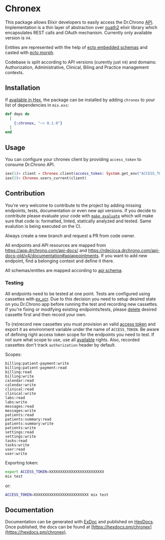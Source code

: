 # Chronex

This package allows Elixir developers to easily access the Dr.Chrono [API](https://app.drchrono.com/api-docs). Implementation is a thin layer of abstraction over [ouath2](https://github.com/scrogson/oauth2) elixir library which encapsulates REST calls and OAuth mechanism. Currently only available version is `V4`.

Entities are represented with the help of [ecto embedded schemas](https://hexdocs.pm/ecto/Ecto.Schema.html#t:embedded_schema/0) and casted with [ecto morph](https://github.com/Adzz/ecto_morph).

Codebase is split according to API versions (curently just `V4`) and domains: Authorization, Administrative, Clinical, Biling and Practice management contexts.

## Installation

If [available in Hex](https://hex.pm/docs/publish), the package can be installed
by adding `chronex` to your list of dependencies in `mix.exs`:

```elixir
def deps do
  [
    {:chronex, "~> 0.1.0"}
  ]
end
```

## Usage

You can configure your chronex client by providing `access_token` to consume Dr.Chrono API.

```elixir
iex(1)> client = Chronex.client(access_token: System.get_env("ACCESS_TOKEN"))
iex(2)> Chronex.users_current(client)
```

## Contribution

You're very welcome to contribute to the project by adding missing endpoints, tests, documentation or even new api versions. If you decide to contribute please evaluate your code with [`make evaluate`](https://github.com/VeryBigThings/chronex/blob/master/Makefile#5) which will make sure that code is: formatted, linted, statically analyzed and tested. Same evalution is being executed on the CI.

Always create a new branch and request a PR from code owner.

All endpoints and API resources are mapped from https://app.drchrono.com/api-docs/ and https://rdecicca.drchrono.com/api-docs-old/v4/documentation#apiappointments. If you want to add new endpoint, find a belonging context and define it there.

All schemas/entites are mapped according to [api schema](https://rdecicca.drchrono.com/openapi-schema).

### Testing

All endpoints need to be tested at one point. Tests are configured using cassettes with [ex_vcr](https://github.com/parroty/exvcr). Due to this decision you need to setup desired state on you Dr.Chrono app before running the test and recording
new cassettes. If you're fixing or modifying existing endpoints/tests, please [delete](https://github.com/parroty/exvcr#mix-vcrdelete-delete-cassettes) desired cassette first and then record your own.

To (re)record new cassettes you must provision an valid [access token](https://app.drchrono.com/api-docs/#section/Authorization) and export it as environment variable under the name of `ACCESS_TOKEN`. Be aware of defining right access token scope for the endpoints you need to test. If not sure what scope to use, use all [available](https://app.drchrono.com/api-docs/#section/Authentication) rights. Also, recorded cassettes don't track `authorization` header by default.

Scopes:
```
billing:patient-payment:write
billing:patient-payment:read
billing:read
billing:write
calendar:read
calendar:write
clinical:read
clinical:write
labs:read
labs:write
messages:read
messages:write
patients:read
patients:summary:read
patients:summary:write
patients:write
settings:read
settings:write
tasks:read
tasks:write
user:read
user:write
```

Exporting token:
```bash
export ACCESS_TOKEN=XXXXXXXXXXXXXXXXXXXXXXXXX
mix test
```
or:
```bash
ACCESS_TOKEN=XXXXXXXXXXXXXXXXXXXXXXXXX mix test
```

## Documentation

Documentation can be generated with [ExDoc](https://github.com/elixir-lang/ex_doc)
and published on [HexDocs](https://hexdocs.pm). Once published, the docs can
be found at [https://hexdocs.pm/chronex](https://hexdocs.pm/chronex).
